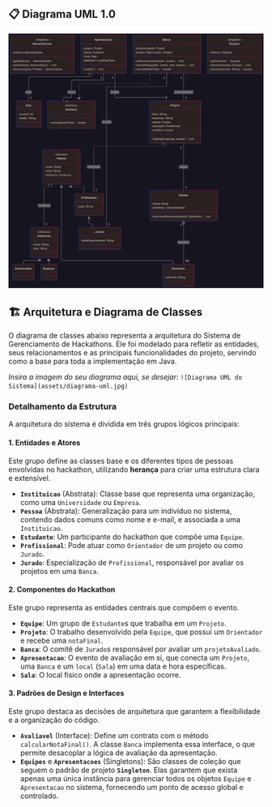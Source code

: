 

## 📋 Diagrama UML 1.0

![**DIAGRAMA UML**](diagrama-uml.jpg.png)

## 🏗️ Arquitetura e Diagrama de Classes

O diagrama de classes abaixo representa a arquitetura do Sistema de Gerenciamento de Hackathons. Ele foi modelado para refletir as entidades, seus relacionamentos e as principais funcionalidades do projeto, servindo como a base para toda a implementação em Java.

*Insira a imagem do seu diagrama aqui, se desejar:*
`![Diagrama UML do Sistema](assets/diagrama-uml.jpg)`

### Detalhamento da Estrutura

A arquitetura do sistema é dividida em três grupos lógicos principais:

#### 1. Entidades e Atores
Este grupo define as classes base e os diferentes tipos de pessoas envolvidas no hackathon, utilizando **herança** para criar uma estrutura clara e extensível.

* **`Instituicao`** (Abstrata): Classe base que representa uma organização, como uma `Universidade` ou `Empresa`.
* **`Pessoa`** (Abstrata): Generalização para um indivíduo no sistema, contendo dados comuns como nome e e-mail, e associada a uma `Instituicao`.
* **`Estudante`**: Um participante do hackathon que compõe uma `Equipe`.
* **`Profissional`**: Pode atuar como `Orientador` de um projeto ou como `Jurado`.
* **`Jurado`**: Especialização de `Profissional`, responsável por avaliar os projetos em uma `Banca`.

#### 2. Componentes do Hackathon
Este grupo representa as entidades centrais que compõem o evento.

* **`Equipe`**: Um grupo de `Estudante`s que trabalha em um `Projeto`.
* **`Projeto`**: O trabalho desenvolvido pela `Equipe`, que possui um `Orientador` e recebe uma `notaFinal`.
* **`Banca`**: O comitê de `Jurado`s responsável por avaliar um `projetoAvaliado`.
* **`Apresentacao`**: O evento de avaliação em si, que conecta um `Projeto`, uma `Banca` e um `local` (`Sala`) em uma data e hora específicas.
* **`Sala`**: O local físico onde a apresentação ocorre.

#### 3. Padrões de Design e Interfaces
Este grupo destaca as decisões de arquitetura que garantem a flexibilidade e a organização do código.

* **`Avaliavel`** (Interface): Define um contrato com o método `calcularNotaFinal()`. A classe `Banca` implementa essa interface, o que permite desacoplar a lógica de avaliação da apresentação.
* **`Equipes`** e **`Apresentacoes`** (Singletons): São classes de coleção que seguem o padrão de projeto **`Singleton`**. Elas garantem que exista apenas uma única instância para gerenciar todos os objetos `Equipe` e `Apresentacao` no sistema, fornecendo um ponto de acesso global e controlado.
